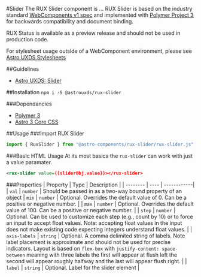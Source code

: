 #Slider
The RUX Slider component is … RUX Slider is based on the industry standard [WebComponents v1 spec](https://html.spec.whatwg.org/multipage/custom-elements.html) and implemented with [Polymer Project 3](https://www.polymer-project.org) for backwards compatibility and document binding.

RUX Status is available as a preview release and should not be used in production code.

For stylesheet usage outside of a WebComponent environment, please see [Astro UXDS Stylesheets](https://bitbucket.org/rocketcom/astro-styles)

##Guidelines

* [Astro UXDS: Slider](http://www.astrouxds.com/library/slider)

##Installation
`npm i -S @astrouxds/rux-slider`

###Dependancies

* [Polymer 3](https://www.polymer-project.com)
* [Astro 3 Core CSS](https://bitbucket.org/rocketcom/astro-styles/src/master/)

##Usage
###Import RUX Slider

```javascript
import { RuxSlider } from "@astro-components/rux-slider/rux-slider.js";
```

###Basic HTML Usage
At its most basica the `rux-slider` can work with just a value paramater.

```xml
<rux-slider value={{sliderObj.value}}></rux-slider>
```

###Properties
| Property | Type | Description |
| -------- | ---- | ------------|
| `val` | `number` | Should be passed in as a two-way bound property of an object
| `min` | `number` | Optional. Overrides the default value of 0. Can be a positive or negative number. |
| `max` | `number` | Optional. Overrides the default value of 100. Can be a positive or negative number. |
| `step` | `number` | Optional. Can be used to customize each step (e.g., count by 10) or to force an input to accept float values. Note: accepting float values in the input does not make existing code expecting integers understand float values. |
| `axis-labels` | `string` | Optional. A comma delimited string of labels. Note label placement is approximate and should not be used for precise indicators. Layout is based on `flex-box` with `justify-content: space-between` meaning with three labels the first will appear at flush left the second will appear roughly halfway and the last will appear flush right. |
| `label` | `string` | Optional. Label for the slider element |
